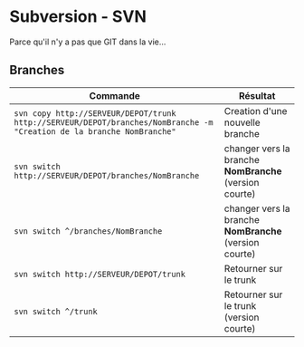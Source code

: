 Subversion - SVN
=========
Parce qu'il n'y a pas que GIT dans la vie...

## Branches
|Commande|Résultat|
|------- | -------|
|`svn copy http://SERVEUR/DEPOT/trunk http://SERVEUR/DEPOT/branches/NomBranche -m "Creation de la branche NomBranche"` | Creation d'une nouvelle branche |
|`svn switch http://SERVEUR/DEPOT/branches/NomBranche`|changer vers la branche **NomBranche** (version courte)|
|`svn switch ^/branches/NomBranche`|changer vers la branche **NomBranche** (version courte)|
|`svn switch http://SERVEUR/DEPOT/trunk`|Retourner sur le trunk|
|`svn switch ^/trunk`|Retourner sur le trunk (version courte)|

